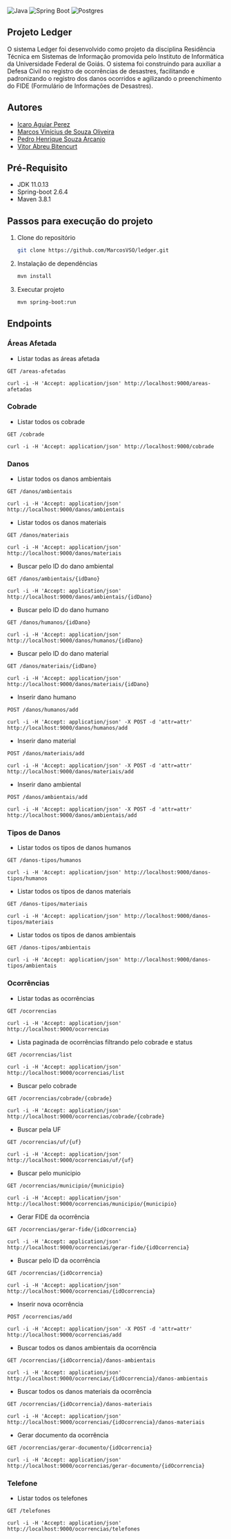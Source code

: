 ![Java](https://img.shields.io/badge/Java-ED8B00?style=for-the-badge&logo=java&logoColor=white) ![Spring Boot](https://img.shields.io/badge/Spring_Boot-F2F4F9?style=for-the-badge&logo=spring-boot) ![Postgres](https://img.shields.io/badge/PostgreSQL-316192?style=for-the-badge&logo=postgresql&logoColor=white)

## Projeto Ledger

O sistema Ledger foi desenvolvido como projeto da disciplina Residência Técnica em Sistemas de Informação promovida pelo Instituto de Informática da Universidade Federal de Goiás.
O sistema foi construindo para auxiliar a Defesa Civil no registro de ocorrências de desastres, facilitando e padronizando o registro dos danos ocorridos e agilizando o preenchimento do FIDE (Formulário de Informações de Desastres).

## Autores
- [Icaro Aguiar Perez](https://www.github.com/icaro1508)
- [Marcos Vinícius de Souza Oliveira](https://www.github.com/MarcosVSO)
- [Pedro Henrique Souza Arcanjo](https://www.github.com/pedrohsa1)
- [Vitor Abreu Bitencurt]()

## Pré-Requisito

* JDK 11.0.13
* Spring-boot 2.6.4
* Maven 3.8.1

## Passos para execução do projeto

1. Clone do repositório
   ```sh
   git clone https://github.com/MarcosVSO/ledger.git
   ```
2. Instalação de dependências
   ```sh
   mvn install
   ```
2. Executar projeto
   ```sh
   mvn spring-boot:run
   ```

## Endpoints

### Áreas Afetada

- Listar todas as áreas afetada

`GET /areas-afetadas`

    curl -i -H 'Accept: application/json' http://localhost:9000/areas-afetadas

### Cobrade

- Listar todos os cobrade

`GET /cobrade`

    curl -i -H 'Accept: application/json' http://localhost:9000/cobrade

### Danos

- Listar todos os danos ambientais

`GET /danos/ambientais`

    curl -i -H 'Accept: application/json' http://localhost:9000/danos/ambientais

- Listar todos os danos materiais

`GET /danos/materiais`

    curl -i -H 'Accept: application/json' http://localhost:9000/danos/materiais

- Buscar pelo ID do dano ambiental

`GET /danos/ambientais/{idDano}`

    curl -i -H 'Accept: application/json' http://localhost:9000/danos/ambientais/{idDano}

- Buscar pelo ID do dano humano

`GET /danos/humanos/{idDano}`

    curl -i -H 'Accept: application/json' http://localhost:9000/danos/humanos/{idDano}

- Buscar pelo ID do dano material

`GET /danos/materiais/{idDano}`

    curl -i -H 'Accept: application/json' http://localhost:9000/danos/materiais/{idDano}

- Inserir dano humano

`POST /danos/humanos/add`

    curl -i -H 'Accept: application/json' -X POST -d 'attr=attr' http://localhost:9000/danos/humanos/add

- Inserir dano material

`POST /danos/materiais/add`

    curl -i -H 'Accept: application/json' -X POST -d 'attr=attr' http://localhost:9000/danos/materiais/add

- Inserir dano ambiental

`POST /danos/ambientais/add`

    curl -i -H 'Accept: application/json' -X POST -d 'attr=attr' http://localhost:9000/danos/ambientais/add


### Tipos de Danos

- Listar todos os tipos de danos humanos

`GET /danos-tipos/humanos`

    curl -i -H 'Accept: application/json' http://localhost:9000/danos-tipos/humanos

- Listar todos os tipos de danos materiais

`GET /danos-tipos/materiais`

    curl -i -H 'Accept: application/json' http://localhost:9000/danos-tipos/materiais

- Listar todos os tipos de danos ambientais

`GET /danos-tipos/ambientais`

    curl -i -H 'Accept: application/json' http://localhost:9000/danos-tipos/ambientais

### Ocorrências

- Listar todas as ocorrências

`GET /ocorrencias`

    curl -i -H 'Accept: application/json' http://localhost:9000/ocorrencias

- Lista paginada de ocorrências filtrando pelo cobrade e status

`GET /ocorrencias/list`

    curl -i -H 'Accept: application/json' http://localhost:9000/ocorrencias/list

- Buscar pelo cobrade

`GET /ocorrencias/cobrade/{cobrade}`

    curl -i -H 'Accept: application/json' http://localhost:9000/ocorrencias/cobrade/{cobrade}

- Buscar pela UF

`GET /ocorrencias/uf/{uf}`

    curl -i -H 'Accept: application/json' http://localhost:9000/ocorrencias/uf/{uf}

- Buscar pelo municipio

`GET /ocorrencias/municipio/{municipio}`

	curl -i -H 'Accept: application/json' http://localhost:9000/ocorrencias/municipio/{municipio}
	
- Gerar FIDE da ocorrência

`GET /ocorrencias/gerar-fide/{idOcorrencia}`

    curl -i -H 'Accept: application/json' http://localhost:9000/ocorrencias/gerar-fide/{idOcorrencia}

- Buscar pelo ID da ocorrência

`GET /ocorrencias/{idOcorrencia}`

    curl -i -H 'Accept: application/json' http://localhost:9000/ocorrencias/{idOcorrencia}

- Inserir nova ocorrência

`POST /ocorrencias/add`

	curl -i -H 'Accept: application/json' -X POST -d 'attr=attr' http://localhost:9000/ocorrencias/add
	
- Buscar todos os danos ambientais da ocorrência

`GET /ocorrencias/{idOcorrencia}/danos-ambientais`

    curl -i -H 'Accept: application/json' http://localhost:9000/ocorrencias/{idOcorrencia}/danos-ambientais

- Buscar todos os danos materiais da ocorrência

`GET /ocorrencias/{idOcorrencia}/danos-materiais`

    curl -i -H 'Accept: application/json' http://localhost:9000/ocorrencias/{idOcorrencia}/danos-materiais

- Gerar documento da ocorrência

`GET /ocorrencias/gerar-documento/{idOcorrencia}`

    curl -i -H 'Accept: application/json' http://localhost:9000/ocorrencias/gerar-documento/{idOcorrencia}

### Telefone

- Listar todos os telefones

`GET /telefones`

    curl -i -H 'Accept: application/json' http://localhost:9000/ocorrencias/telefones
